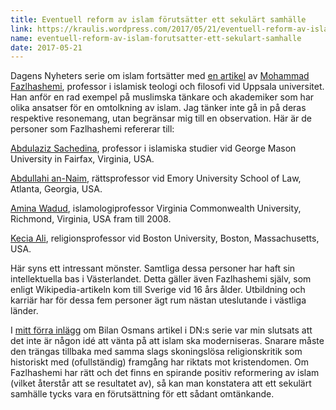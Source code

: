 ```yaml
---
title: Eventuell reform av islam förutsätter ett sekulärt samhälle
link: https://kraulis.wordpress.com/2017/05/21/eventuell-reform-av-islam-forutsatter-ett-sekulart-samhalle/
name: eventuell-reform-av-islam-forutsatter-ett-sekulart-samhalle
date: 2017-05-21
---
```

Dagens Nyheters serie om islam fortsätter med [en artikel](http://www.dn.se/kultur-noje/kulturdebatt/mohammad-fazlhashemi-kampen-om-islam-blossar-ofta-upp-i-orostider/) av [Mohammad Fazlhashemi](https://sv.wikipedia.org/wiki/Mohammad_Fazlhashemi), professor i islamisk teologi och filosofi vid Uppsala universitet. Han anför en rad exempel på muslimska tänkare och akademiker som har olika ansatser för en omtolkning av islam. Jag tänker inte gå in på deras respektive resonemang, utan begränsar mig till en observation. Här är de personer som Fazlhashemi refererar till:

[Abdulaziz Sachedina](https://en.wikipedia.org/wiki/Abdulaziz_Sachedina), professor i islamiska studier vid George Mason University in Fairfax, Virginia, USA.

[Abdullahi an-Naim](https://en.wikipedia.org/wiki/Abdullahi_Ahmed_An-Na%27im), rättsprofessor vid Emory University School of Law, Atlanta, Georgia, USA.

[Amina Wadud](https://en.wikipedia.org/wiki/Amina_Wadud), islamologiprofessor Virginia Commonwealth University, Richmond, Virginia, USA fram till 2008.

[Kecia Ali](https://en.wikipedia.org/wiki/Kecia_Ali), religionsprofessor vid Boston University, Boston, Massachusetts, USA.

Här syns ett intressant mönster. Samtliga dessa personer har haft sin intellektuella bas i Västerlandet. Detta gäller även Fazlhashemi själv, som enligt Wikipedia-artikeln kom till Sverige vid 16 års ålder. Utbildning och karriär har för dessa fem personer ägt rum nästan uteslutande i västliga länder.

I [mitt förra inlägg](/posts/) om Bilan Osmans artikel i DN:s serie var min slutsats att det inte är någon idé att vänta på att islam ska moderniseras. Snarare måste den trängas tillbaka med samma slags skoningslösa religionskritik som historiskt med (ofullständig) framgång har riktats mot kristendomen. Om Fazlhashemi har rätt och det finns en spirande positiv reformering av islam (vilket återstår att se resultatet av), så kan man konstatera att ett sekulärt samhälle tycks vara en förutsättning för ett sådant omtänkande.

